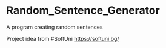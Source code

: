 # Random_Sentence_Generator
A program creating random sentences

Project idea from #SoftUni 
https://softuni.bg/
